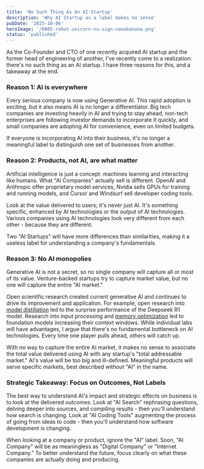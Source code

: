 ```yaml
---
title: 'No Such Thing As An AI Startup'
description: 'Why AI Startup as a label makes no sense'
pubDate: '2025-10-06'
heroImage: '/0005-robot-unicorn-no-sign-nanobanana.png'
status: 'published'
---
```


As the Co-Founder and CTO of one recently acquired AI startup and the former head of engineering of another, I've recently come to a realization: there's no such thing as an AI startup. I have three reasons for this, and a takeaway at the end.

### Reason 1: AI is everywhere

Every serious company is now using Generative AI. This rapid adoption is exciting, but it also means AI is no longer a differentiator. Big tech companies are investing heavily in AI and trying to stay ahead, non-tech enterprises are following investor demands to incorporate it quickly, and small companies are adopting AI for convenience, even on limited budgets.

If everyone is incorporating AI into their business, it's no longer a meaningful label to distinguish one set of businesses from another.

### Reason 2: Products, not AI, are what matter

Artificial intelligence is just a concept: machines learning and interacting like humans. What "AI Companies" actually sell is different. OpenAI and Anthropic offer proprietary model services, Nvidia sells GPUs for training and running models, and Cursor and Windsurf sell developer coding tools.

Look at the value delivered to users; it's never just AI. It's something specific, enhanced by AI technologies or the output of AI technologies. Various companies using AI technologies look very different from each other - because they are different.

Two "AI Startups" will have more differences than similarities, making it a useless label for understanding a company's fundamentals.

### Reason 3: No AI monopolies

Generative AI is not a secret, so no single company will capture all or most of its value. Venture-backed startups try to capture market value, but no one will capture the entire "AI market."

Open scientific research created current generative AI and continues to drive its improvement and application. For example, open research into [model distillation](https://arxiv.org/abs/1503.02531) led to the surprise performance of the Deepseek R1 model. Research into input processing and [memory optimization](https://arxiv.org/abs/2205.14135) led to foundation models increasing their context windows. While individual labs will have advantages, I argue that there's no fundamental bottleneck on AI technologies. Every time one player pulls ahead, others will catch up.

With no way to capture the entire AI market, it makes no sense to associate the total value delivered using AI with any startup's "total addressable market." AI's value will be too big and ill-defined. Meaningful products will serve specific markets, best described without "AI" in the name.

### Strategic Takeaway: Focus on Outcomes, Not Labels

The best way to understand AI's impact and strategic effects on business is to look at the delivered outcomes. Look at "AI Search" rephrasing questions, delving deeper into sources, and compiling results - then you'll understand how search is changing. Look at "AI Coding Tools" augmenting the process of going from ideas to code - then you'll understand how software development is changing.

When looking at a company or product, ignore the "AI" label. Soon, "AI Company" will be as meaningless as "Digital Company" or "Internet Company." To better understand the future, focus clearly on what these companies are actually doing and producing.
